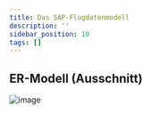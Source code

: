 ```yaml
---
title: Das SAP-Flugdatenmodell
description: ''
sidebar_position: 10
tags: []
---
```


## ER-Modell (Ausschnitt)
![image](https://user-images.githubusercontent.com/47243617/194999498-0852d296-5151-4d36-bbd9-250d3008b2d6.png)
